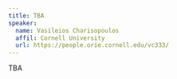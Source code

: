 ```yaml
---
title: TBA
speaker:
  name: Vasileios Charisopoulos
  affil: Cornell University
  url: https://people.orie.cornell.edu/vc333/
---
```


TBA
